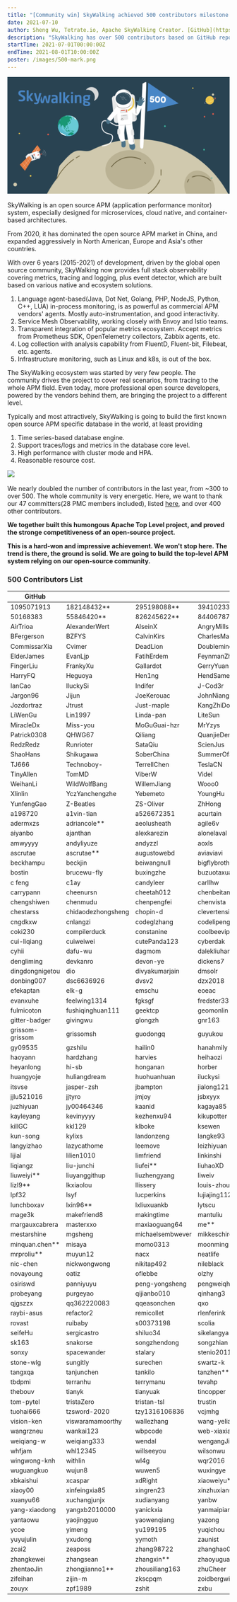 ```yaml
---
title: "[Community win] SkyWalking achieved 500 contributors milestone."
date: 2021-07-10
author: Sheng Wu, Tetrate.io, Apache SkyWalking Creator. [GitHub](https://github.com/wu-sheng) [Twitter](https://twitter.com/wusheng1108) [Linkedin](https://www.linkedin.com/in/wusheng1108)
description: "SkyWalking has over 500 contributors based on GitHub repository statistics. This is a remarkable achievement for the whole diverse community."
startTime: 2021-07-01T00:00:00Z
endTime: 2021-08-01T10:00:00Z
poster: /images/500-mark.png
---
```


![](500-mark.png)

SkyWalking is an open source APM (application performance monitor) system, especially designed for microservices, cloud native, and container-based architectures.

From 2020, it has dominated the open source APM market in China, and expanded aggressively in North American, Europe and Asia's other countries.

With over 6 years (2015-2021) of development, driven by the global open source community, SkyWalking now provides full stack observability covering metrics, tracing and logging, plus event detector, which are built based on various native and ecosystem solutions.

1. Language agent-based(Java, Dot Net, Golang, PHP, NodeJS, Python, C++, LUA) in-process monitoring, is as powerful as commercial APM vendors' agents. Mostly auto-instrumentation, and good interactivity.
2. Service Mesh Observability, working closely with Envoy and Istio teams.
3. Transparent integration of popular metrics ecosystem. Accept metrics from Prometheus SDK, OpenTelemetry collectors, Zabbix agents, etc.
4. Log collection with analysis capability from FluentD, Fluent-bit, Filebeat, etc. agents.
5. Infrastructure monitoring, such as Linux and k8s, is out of the box.

The SkyWalking ecosystem was started by very few people. The community drives the project to cover real scenarios, from tracing to the whole APM field. Even today, more professional open source developers, powered by the vendors behind them, are bringing the project to a different level.

Typically and most attractively, SkyWalking is going to build the first known open source APM specific database in the world, at least providing

1. Time series-based database engine.
2. Support traces/logs and metrics in the database core level.
3. High performance with cluster mode and HPA.
4. Reasonable resource cost.

![](500-trend.jpeg)

We nearly doubled the number of contributors in the last year, from ~300 to over 500. The whole community is very energetic. Here, we want to thank our 47 committers(28 PMC members included), listed [here](https://skywalking.apache.org/team/), and over 400 other contributors.

**We together built this humongous Apache Top Level project, and proved the stronge competitiveness of an open-source project.**

**This is a hard-won and impressive achievement. We won't stop here. The trend is there, the ground is solid. We are going to build the top-level APM system relying on our open-source community.**

### 500 Contributors List

| GitHub           |                    |                  |                    |                  |
| ---------------- | ------------------ | ---------------- | ------------------ | ---------------- |
| 1095071913       | 182148432\*\*      | 295198088\*\*    | 394102339\*\*      | 437376068\*\*    |
| 50168383         | 55846420\*\*       | 826245622\*\*    | 844067874          | Ahoo-Wang        |
| AirTrioa         | AlexanderWert      | AlseinX          | AngryMills         | Ax1an            |
| BFergerson       | BZFYS              | CalvinKirs       | CharlesMaster      | ChaunceyLin5152  |
| CommissarXia     | Cvimer             | DeadLion         | Doublemine         | Du-fei           |
| ElderJames       | EvanLjp            | FatihErdem       | FeynmanZhou        | Fine0830         |
| FingerLiu        | FrankyXu           | Gallardot        | GerryYuan          | HackerRookie     |
| HarryFQ          | Heguoya            | Hen1ng           | HendSame           | Humbertzhang     |
| IanCao           | IluckySi           | Indifer          | J-Cod3r            | JaredTan95       |
| Jargon96         | Jijun              | JoeKerouac       | JohnNiang          | Johor03          |
| Jozdortraz       | Jtrust             | Just-maple       | KangZhiDong        | LazyLei          |
| LiWenGu          | Lin1997            | Linda-pan        | LiteSun            | Liu-XinYuan      |
| MiracleDx        | Miss-you           | MoGuGuai-hzr     | MrYzys             | O-ll-O           |
| Patrick0308      | QHWG67             | Qiliang          | QuanjieDeng        | RandyAbernethy   |
| RedzRedz         | Runrioter          | SataQiu          | ScienJus           | SevenBlue2018    |
| ShaoHans         | Shikugawa          | SoberChina       | SummerOfServenteen | Switch-vov       |
| TJ666            | Technoboy-         | TerrellChen      | TeslaCN            | TheRealHaui      |
| TinyAllen        | TomMD              | ViberW           | Videl              | WALL-E           |
| WeihanLi         | WildWolfBang       | WillemJiang      | Wooo0              | XhangUeiJong     |
| Xlinlin          | YczYanchengzhe     | Yebemeto         | YoungHu            | YunaiV           |
| YunfengGao       | Z-Beatles          | ZS-Oliver        | ZhHong             | ZhuoSiChen       |
| a198720          | a1vin-tian         | a526672351       | acurtain           | adamni135        |
| adermxzs         | adriancole\*\*     | aeolusheath      | agile6v            | aix3             |
| aiyanbo          | ajanthan           | alexkarezin      | alonelaval         | amogege          |
| amwyyyy          | andyliyuze         | andyzzl          | aoxls              | arugal           |
| ascrutae         | ascrutae\*\*       | augustowebd      | aviaviavi          | bai-yang         |
| beckhampu        | beckjin            | beiwangnull      | bigflybrother      | bootsrc          |
| bostin           | brucewu-fly        | buxingzhe        | buzuotaxuan        | bwh12398\*\*     |
| c feng           | c1ay               | candyleer        | carllhw            | carlvine500      |
| carrypann        | cheenursn          | cheetah012       | chenbeitang        | chenglei\*\*     |
| chengshiwen      | chenmudu           | chenpengfei      | chenvista          | chess-equality   |
| chestarss        | chidaodezhongsheng | chopin-d         | clevertension      | clk1st           |
| cngdkxw          | cnlangzi           | codeglzhang      | codelipenghui      | coder-yqj        |
| coki230          | compilerduck       | constanine       | coolbeevip         | crystaldust      |
| cui-liqiang      | cuiweiwei          | cutePanda123     | cyberdak           | cyejing          |
| cyhii            | dafu-wu            | dagmom           | dalekliuhan\*\*    | darcydai         |
| dengliming       | devkanro           | devon-ye         | dickens7           | dimaaan          |
| dingdongnigetou  | dio                | divyakumarjain   | dmsolr             | dominicqi        |
| donbing007       | dsc6636926         | dvsv2            | dzx2018            | echooymxq        |
| efekaptan        | elk-g              | emschu           | eoeac              | evanljp\*\*      |
| evanxuhe         | feelwing1314       | fgksgf           | fredster33         | fuhuo            |
| fulmicoton       | fushiqinghuan111   | geektcp          | geomonlin          | ggndnn           |
| gitter-badger    | givingwu           | glongzh          | gnr163             | gonedays         |
| grissom-grissom  | grissomsh          | guodongq         | guyukou            | gxthrj           |
| gy09535          | gzshilu            | hailin0          | hanahmily          | haotian2015      |
| haoyann          | hardzhang          | harvies          | heihaozi           | hepyu            |
| heyanlong        | hi-sb              | honganan         | horber             | hsoftxl          |
| huangyoje        | huliangdream       | huohuanhuan      | iluckysi           | innerpeacez      |
| itsvse           | jasper-zsh         | jbampton         | jialong121         | jinlongwang      |
| jjlu521016       | jjtyro             | jmjoy            | jsbxyyx            | justeene         |
| juzhiyuan        | jy00464346         | kaanid           | kagaya85           | karott           |
| kayleyang        | kevinyyyy          | kezhenxu94       | kikupotter         | kilingzhang      |
| killGC           | kkl129             | klboke           | ksewen             | kuaikuai         |
| kun-song         | kylixs             | landonzeng       | langke93           | langyan1022      |
| langyizhao       | lazycathome        | leemove          | leizhiyuan         | libinglong       |
| lijial           | lilien1010         | limfriend        | linkinshi          | linliaoy         |
| liqiangz         | liu-junchi         | liufei\*\*       | liuhaoXD           | liuhaoyang       |
| liuweiyi\*\*     | liuyanggithup      | liuzhengyang     | liweiv             | lixin40\*\*      |
| lizl9\*\*        | lkxiaolou          | llissery         | louis-zhou         | lpcy             |
| lpf32            | lsyf               | lucperkins       | lujiajing1126      | lunamagic1978    |
| lunchboxav       | lxin96\*\*         | lxliuxuankb      | lytscu             | lyzhang1999      |
| mage3k           | makefriend8        | makingtime       | mantuliu           | maolie           |
| margauxcabrera   | masterxxo          | maxiaoguang64    | me\*\*             | membphis         |
| mestarshine      | mgsheng            | michaelsembwever | mikkeschiren       | ming_flycash\*\* |
| minquan.chen\*\* | misaya             | momo0313         | moonming           | mrproliu         |
| mrproliu\*\*     | muyun12            | nacx             | neatlife           | neeuq            |
| nic-chen         | nickwongwong       | nikitap492       | nileblack          | nisiyong         |
| novayoung        | oatiz              | oflebbe          | olzhy              | onecloud360      |
| osiriswd         | panniyuyu          | peng-yongsheng   | pengweiqhca        | potiuk           |
| probeyang        | purgeyao           | qijianbo010      | qinhang3           | qiuyu-d          |
| qjgszzx          | qq362220083        | qqeasonchen      | qxo                | ralphgj          |
| raybi-asus       | refactor2          | remicollet       | rlenferink         | rootsongjc       |
| rovast           | ruibaby            | s00373198        | scolia             | sdanzo           |
| seifeHu          | sergicastro        | shiluo34         | sikelangya         | simonlei         |
| sk163            | snakorse           | songzhendong     | songzhian          | songzhian\*\*    |
| sonxy            | spacewander        | stalary          | stenio2011         | stevehu          |
| stone-wlg        | sungitly           | surechen         | swartz-k           | sxzaihua         |
| tangxqa          | tanjunchen         | tankilo          | tanzhen\*\*        | taskmgr          |
| tbdpmi           | terranhu           | terrymanu        | tevahp             | thanq            |
| thebouv          | tianyk             | tianyuak         | tincopper          | tinyu0           |
| tom-pytel        | tristaZero         | tristan-tsl      | trustin            | tsuilouis        |
| tuohai666        | tzsword-2020       | tzy1316106836    | vcjmhg             | viktoryi         |
| vision-ken       | viswaramamoorthy   | wallezhang       | wang-yeliang       | wang_weihan\*\*  |
| wangrzneu        | wankai123          | wbpcode          | web-xiaxia         | webb2019         |
| weiqiang-w       | weiqiang333        | wendal           | wengangJi          | wenjianzhang     |
| whfjam           | whl12345           | willseeyou       | wilsonwu           | wind2008hxy      |
| wingwong-knh     | withlin            | wl4g             | wqr2016            | wu-sheng         |
| wuguangkuo       | wujun8             | wuwen5           | wuxingye           | x22x22           |
| xbkaishui        | xcaspar            | xdRight          | xiaoweiyu\*\*      | xiaoxiangmoe     |
| xiaoy00          | xinfeingxia85      | xingren23        | xinzhuxiansheng    | xonze            |
| xuanyu66         | xuchangjunjx       | xudianyang       | yanbw              | yanfch           |
| yang-xiaodong    | yangxb2010000      | yanickxia        | yanmaipian         | yanmingbi        |
| yantaowu         | yaojingguo         | yaowenqiang      | yazong             | ychandu          |
| ycoe             | yimeng             | yu199195         | yuqichou           | yushuqiang\*\*   |
| yuyujulin        | yxudong            | yymoth           | zaunist            | zaygrzx          |
| zcai2            | zeaposs            | zhang98722       | zhanghao001        | zhangjianweibj   |
| zhangkewei       | zhangsean          | zhangxin\*\*     | zhaoyuguang        | zhe1926          |
| zhentaoJin       | zhongjianno1\*\*   | zhousiliang163   | zhuCheer           | zhyyu            |
| zifeihan         | zijin-m            | zkscpqm          | zoidbergwill       | zoumingzm        |
| zouyx            | zpf1989            | zshit            | zxbu               | zygfengyuwuzu    |
